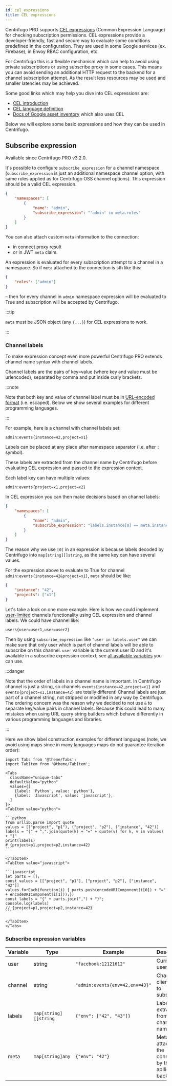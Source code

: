 ```yaml
---
id: cel_expressions
title: CEL expressions
---
```


Centrifugo PRO supports [CEL expressions](https://opensource.google/projects/cel) (Common Expression Language) for checking subscription permissions. CEL expressions provide a developer-friendly, fast and secure way to evaluate some conditions predefined in the configuration. They are used in some Google services (ex. Firebase), in Envoy RBAC configuration, etc.

For Centrifugo this is a flexible mechanism which can help to avoid using private subscriptions or using subscribe proxy in some cases. This means you can avoid sending an additional HTTP request to the backend for a channel subscription attempt. As the result less resources may be used and smaller latencies may be achieved.

Some good links which may help you dive into CEL expressions are:

* [CEL introduction](https://github.com/google/cel-spec/blob/master/doc/intro.md)
* [CEL language definition](https://github.com/google/cel-spec/blob/master/doc/langdef.md)
* [Docs of Google asset inventory](https://cloud.google.com/asset-inventory/docs/monitoring-asset-changes-with-condition#using_cel) which also uses CEL

Below we will explore some basic expressions and how they can be used in Centrifugo.

## Subscribe expression

Available since Centrifugo PRO v3.2.0.

It's possible to configure `subscribe_expression` for a channel namespace (`subscribe_expression` is just an additional namespace channel option, with same rules applied as for Centrifugo OSS channel options). This expression should be a valid CEL expression.

```json title="config.json"
{
    "namespaces": [
        {
            "name": "admin",
            "subscribe_expression": "'admin' in meta.roles"
        }
    ]
}
```

You can also attach custom `meta` information to the connection:

* in connect proxy result
* or in JWT `meta` claim.

An expression is evaluated for every subscription attempt to a channel in a namespace. So if `meta` attached to the connection is sth like this:

```json
{
    "roles": ["admin"]
}
```

– then for every channel in `admin` namespace expression will be evaluated to True and subscription will be accepted by Centrifugo.

:::tip

`meta` must be JSON object (any `{...}`) for CEL expressions to work.

:::

### Channel labels

To make expression concept even more powerful Centrifugo PRO extends channel name syntax with channel labels.

Channel labels are the pairs of key=value (where key and value must be urlencoded), separated by comma and put inside curly brackets.

:::note

Note that both key and value of channel label must be in [URL-encoded format](https://en.wikipedia.org/wiki/Percent-encoding) (i.e. escaped). Below we show several examples for different programming languages. 

:::

For example, here is a channel with channel labels set:

```
admin:events{instance=42,project=x1}
```

Labels can be placed at any place after namespace separator (i.e. after `:` symbol).

These labels are extracted from the channel name by Centrifugo before evaluating CEL expression and passed to the expression context.

Each label key can have multiple values:

```
admin:events{project=x1,project=x2}
```

In CEL expression you can then make decisions based on channel labels:

```json title="config.json"
{
    "namespaces": [
        {
            "name": "admin",
            "subscribe_expression": "labels.instance[0] == meta.instance && labels.project[0] in meta.projects"
        }
    ]
}
```

The reason why we use `[0]` in an expression is because labels decoded by Centrifugo into `map[string][]string`, as the same key can have several values.

For the expression above to evaluate to True for channel `admin:events{instance=42&project=x1}`, `meta` should be like:

```json
{
    "instance": "42",
    "projects": ["x1"]
}
```

Let's take a look on one more example. Here is how we could implement [user-limited](../server/channels.md#user-channel-boundary-) channels functionality using CEL expression and channel labels. We could have channel like:

```
users{user=user1,user=user2}
```

Then by using `subscribe_expression` like `"user in labels.user"` we can make sure that only user which is part of channel labels will be able to subscribe on this channel. `user` variable is the current user ID and it's available in a subscribe expression context, see [all available variables](#subscribe-expression-variables) you can use.

:::danger

Note that the order of labels in a channel name is important. In Centrifugo channel is just a string, so channels `events{instance=42,project=x1}` and `events{project=x1,instance=42}` are totally different! Channel labels are just part of a channel string, not stripped or modified in any way by Centrifugo. The ordering concern was the reason why we decided to not use `&` to separate key/value pairs in channel labels. Because this could lead to many mistakes when using URL query string builders which behave differently in various programming languages and libraries.

:::

Here we show label construction examples for different languages (note, we avoid using maps since in many languages maps do not guarantee iteration order):

````mdx-code-block
import Tabs from '@theme/Tabs';
import TabItem from '@theme/TabItem';

<Tabs
  className="unique-tabs"
  defaultValue="python"
  values={[
    {label: 'Python', value: 'python'},
    {label: 'Javascript', value: 'javascript'},
  ]
}>
<TabItem value="python">

```python
from urllib.parse import quote
values = [("project", "p1"), ("project", "p2"), ("instance", "42")]
labels = "{" + ",".join(quote(k) + "=" + quote(v) for k, v in values) + "}"
print(labels)
# {project=p1,project=p2,instance=42}
```

</TabItem>
<TabItem value="javascript">

```javascript
let parts = [];
const values = [["project", "p1"], ["project", "p2"], ["instance", "42"]]
values.forEach(function(i) { parts.push(encodeURIComponent(i[0]) + "=" + encodeURIComponent(i[1]));})
const labels = "{" + parts.join(",") + "}";
console.log(labels)
// {project=p1,project=p2,instance=42}
```

</TabItem>
</Tabs>
````

### Subscribe expression variables

| Variable | Type | Example |  Description |
| ------------ | -------------- | ---- | ------------ |
| user       | string     | `"facebook:12121612"` |  Current user ID |
| channel    | string     | `"admin:events{env=42,env=43}"` | Channel client tries to subscribe      |
| labels     | `map[string][]string` | `{"env": ["42", "43"]}`  | Labels extracted from channel name |
| meta     | `map[string]any` | `{"env": "42"}` | Meta attached to the connection by the apllication backend |
